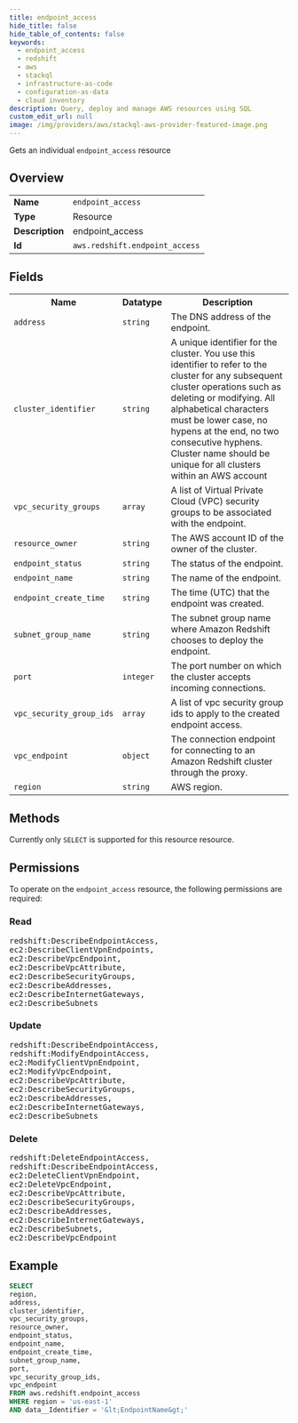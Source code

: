 ```yaml
---
title: endpoint_access
hide_title: false
hide_table_of_contents: false
keywords:
  - endpoint_access
  - redshift
  - aws
  - stackql
  - infrastructure-as-code
  - configuration-as-data
  - cloud inventory
description: Query, deploy and manage AWS resources using SQL
custom_edit_url: null
image: /img/providers/aws/stackql-aws-provider-featured-image.png
---
```

Gets an individual <code>endpoint_access</code> resource

## Overview
<table><tbody>
<tr><td><b>Name</b></td><td><code>endpoint_access</code></td></tr>
<tr><td><b>Type</b></td><td>Resource</td></tr>
<tr><td><b>Description</b></td><td>endpoint_access</td></tr>
<tr><td><b>Id</b></td><td><code>aws.redshift.endpoint_access</code></td></tr>
</tbody></table>

## Fields
<table><tbody>
<tr><th>Name</th><th>Datatype</th><th>Description</th></tr>
<tr><td><code>address</code></td><td><code>string</code></td><td>The DNS address of the endpoint.</td></tr>
<tr><td><code>cluster_identifier</code></td><td><code>string</code></td><td>A unique identifier for the cluster. You use this identifier to refer to the cluster for any subsequent cluster operations such as deleting or modifying. All alphabetical characters must be lower case, no hypens at the end, no two consecutive hyphens. Cluster name should be unique for all clusters within an AWS account</td></tr>
<tr><td><code>vpc_security_groups</code></td><td><code>array</code></td><td>A list of Virtual Private Cloud (VPC) security groups to be associated with the endpoint.</td></tr>
<tr><td><code>resource_owner</code></td><td><code>string</code></td><td>The AWS account ID of the owner of the cluster.</td></tr>
<tr><td><code>endpoint_status</code></td><td><code>string</code></td><td>The status of the endpoint.</td></tr>
<tr><td><code>endpoint_name</code></td><td><code>string</code></td><td>The name of the endpoint.</td></tr>
<tr><td><code>endpoint_create_time</code></td><td><code>string</code></td><td>The time (UTC) that the endpoint was created.</td></tr>
<tr><td><code>subnet_group_name</code></td><td><code>string</code></td><td>The subnet group name where Amazon Redshift chooses to deploy the endpoint.</td></tr>
<tr><td><code>port</code></td><td><code>integer</code></td><td>The port number on which the cluster accepts incoming connections.</td></tr>
<tr><td><code>vpc_security_group_ids</code></td><td><code>array</code></td><td>A list of vpc security group ids to apply to the created endpoint access.</td></tr>
<tr><td><code>vpc_endpoint</code></td><td><code>object</code></td><td>The connection endpoint for connecting to an Amazon Redshift cluster through the proxy.</td></tr>
<tr><td><code>region</code></td><td><code>string</code></td><td>AWS region.</td></tr>

</tbody></table>

## Methods
Currently only <code>SELECT</code> is supported for this resource resource.

## Permissions

To operate on the <code>endpoint_access</code> resource, the following permissions are required:

### Read
<pre>
redshift:DescribeEndpointAccess,
ec2:DescribeClientVpnEndpoints,
ec2:DescribeVpcEndpoint,
ec2:DescribeVpcAttribute,
ec2:DescribeSecurityGroups,
ec2:DescribeAddresses,
ec2:DescribeInternetGateways,
ec2:DescribeSubnets</pre>

### Update
<pre>
redshift:DescribeEndpointAccess,
redshift:ModifyEndpointAccess,
ec2:ModifyClientVpnEndpoint,
ec2:ModifyVpcEndpoint,
ec2:DescribeVpcAttribute,
ec2:DescribeSecurityGroups,
ec2:DescribeAddresses,
ec2:DescribeInternetGateways,
ec2:DescribeSubnets</pre>

### Delete
<pre>
redshift:DeleteEndpointAccess,
redshift:DescribeEndpointAccess,
ec2:DeleteClientVpnEndpoint,
ec2:DeleteVpcEndpoint,
ec2:DescribeVpcAttribute,
ec2:DescribeSecurityGroups,
ec2:DescribeAddresses,
ec2:DescribeInternetGateways,
ec2:DescribeSubnets,
ec2:DescribeVpcEndpoint</pre>


## Example
```sql
SELECT
region,
address,
cluster_identifier,
vpc_security_groups,
resource_owner,
endpoint_status,
endpoint_name,
endpoint_create_time,
subnet_group_name,
port,
vpc_security_group_ids,
vpc_endpoint
FROM aws.redshift.endpoint_access
WHERE region = 'us-east-1'
AND data__Identifier = '&lt;EndpointName&gt;'
```
